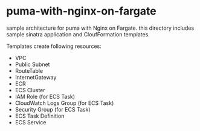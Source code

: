 # puma-with-nginx-on-fargate

sample architecture for puma with Nginx on Fargate.
this directory includes sample sinatra application and CloufFormation templates.

Templates create following resources:

- VPC
- Public Subnet
- RouteTable
- InternetGateway
- ECR
- ECS Cluster
- IAM Role (for ECS Task)
- CloudWatch Logs Group (for ECS Task)
- Security Group (for ECS Task)
- ECS Task Definition
- ECS Service
